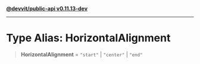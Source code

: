 [**@devvit/public-api v0.11.13-dev**](../../../../../../README.md)

---

# Type Alias: HorizontalAlignment

> **HorizontalAlignment** = `"start"` \| `"center"` \| `"end"`
